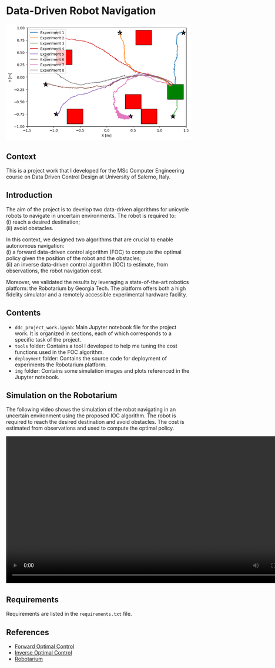 # Data-Driven Robot Navigation
<p align="center">
  <img src="./img/our_cost_function/experiment-2.png" alt="Simulation with our cost function"/>
</p>

## Context
This is a project work that I developed for the MSc Computer Engineering course on Data Driven Control Design at University of Salerno, Italy.

## Introduction
The aim of the project is to develop two data-driven algorithms for unicycle robots to navigate in uncertain environments. The robot is required to:\
(i) reach a desired destination; \
(ii) avoid obstacles.

In this context, we designed two algorithms that are crucial to enable autonomous navigation: \
(i) a forward data-driven control algorithm (FOC) to compute the optimal policy given the position of the robot and the obstacles;\
(ii) an inverse data-driven control algorithm (IOC) to estimate, from observations, the robot navigation cost. 

Moreover, we validated the results by leveraging a state-of-the-art robotics platform: the Robotarium by Georgia Tech. The platform offers both a high fidelity simulator and a remotely accessible experimental hardware facility. 

## Contents
- `ddc_project_work.ipynb`: Main Jupyter notebook file for the project work. It is organized in sections, each of which corresponds to a specific task of the project.
- `tools` folder: Contains a tool I developed to help me tuning the cost functions used in the FOC algorithm.
- `deployment` folder: Contains the source code for deployment of experiments the Robotarium platform.
- `img` folder: Contains some simulation images and plots referenced in the Jupyter notebook.

## Simulation on the Robotarium
The following video shows the simulation of the robot navigating in an uncertain environment using the proposed IOC algorithm. The robot is required to reach the desired destination and avoid obstacles. The cost is estimated from observations and used to compute the optimal policy.
<p align="center">
  <video width="800" src="https://github.com/AntoSave/data-driven-robot-navigation/raw/main/videos/robotarium-poposed-ioc.mp4"></video>
</p>

## Requirements
Requirements are listed in the `requirements.txt` file.

## References
- [Forward Optimal Control](https://arxiv.org/abs/2306.13928)
- [Inverse Optimal Control](https://arxiv.org/abs/2306.13928)
- [Robotarium](https://www.robotarium.gatech.edu/)